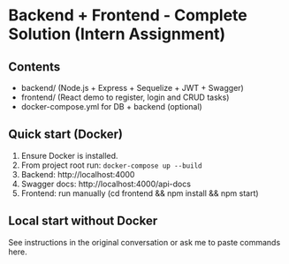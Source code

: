 # Backend + Frontend - Complete Solution (Intern Assignment)

## Contents
- backend/ (Node.js + Express + Sequelize + JWT + Swagger)
- frontend/ (React demo to register, login and CRUD tasks)
- docker-compose.yml for DB + backend (optional)

## Quick start (Docker)
1. Ensure Docker is installed.
2. From project root run: `docker-compose up --build`
3. Backend: http://localhost:4000
4. Swagger docs: http://localhost:4000/api-docs
5. Frontend: run manually (cd frontend && npm install && npm start)

## Local start without Docker
See instructions in the original conversation or ask me to paste commands here.
